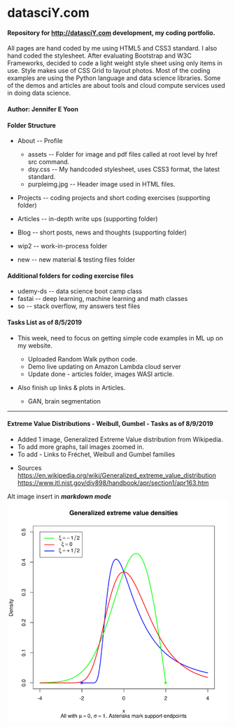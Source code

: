 # datasciY.com
#### Repository for http://datasciY.com development, my coding portfolio.  

All pages are hand coded by me using HTML5 and CSS3 standard.  I also hand coded the stylesheet.  After evaluating Bootstrap and W3C  Frameworks, decided to code a light weight style sheet using only items in use.  Style makes use of CSS Grid to layout photos.  Most of the coding examples are using the Python language and data science libraries.  Some of the demos and articles are about tools and cloud compute services used in doing data science.

#### Author: Jennifer E Yoon  

#### Folder Structure

 * About -- Profile
 
   - assets -- Folder for image and pdf files called at root level by href src command.
   - dsy.css -- My handcoded stylesheet, uses CSS3 format, the latest standard.
   - purpleimg.jpg -- Header image used in HTML files.
 
 * Projects -- coding projects and short coding exercises (supporting folder)
 
 * Articles -- in-depth write ups (supporting folder)
 
 * Blog -- short posts, news and thoughts (supporting folder)
 
 * wip2 -- work-in-process folder
 
 * new -- new material & testing files folder
 
 #### Additional folders for coding exercise files  
 
  * udemy-ds -- data science boot camp class
  * fastai -- deep learning, machine learning and math classes  
  * so -- stack overflow, my answers test files
 
#### Tasks List as of 8/5/2019  
 
 * This week, need to focus on getting simple code examples in ML up on my website.
   - Uploaded Random Walk python code.
   - Demo live updating on Amazon Lambda cloud server
   - Update done - articles folder, images WASI article.
   
 * Also finish up links & plots in Articles.  
   * GAN, brain segmentation
   
------------------------------------------------------------------------
 
#### Extreme Value Distributions - Weibull, Gumbel - Tasks as of 8/9/2019
   * Added 1 image, Generalized Extreme Value distribution from Wikipedia.
   * To add more graphs, tail images zoomed in. 
   * To add - Links to Fréchet, Weibull and Gumbel families  
   
   <!-- <img src="assets/GevDensity_2.svg.png">Image, Generalized Extreme Value Distribution</a>  -->
   <!-- resize later -->
   * Sources   
     https://en.wikipedia.org/wiki/Generalized_extreme_value_distribution   
     https://www.itl.nist.gov/div898/handbook/apr/section1/apr163.htm   
     
Alt image insert in ***markdown mode***
![Extreme Value Dist](articles/GevDensity_2.svg.png)
     



